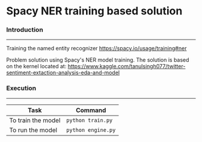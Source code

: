 # Spacy NER training based solution 

### Introduction
<hr>

Training the named entity recognizer
https://spacy.io/usage/training#ner

Problem solution using Spacy's NER model training. The solution is based on the kernel located at: 
https://www.kaggle.com/tanulsingh077/twitter-sentiment-extaction-analysis-eda-and-model

### Execution 
<hr>

|Task| Command |
| -- | -- |
|To train the model| `python train.py`|
|To run the model| `python engine.py`|

